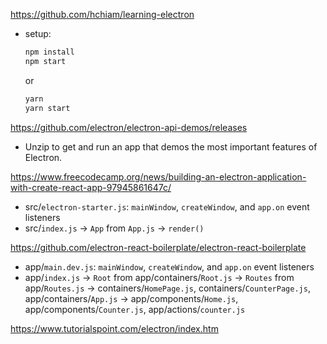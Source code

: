 https://github.com/hchiam/learning-electron

* setup:

  ```bash
  npm install
  npm start
  ```

  or

  ```bash
  yarn
  yarn start
  ```

https://github.com/electron/electron-api-demos/releases

* Unzip to get and run an app that demos the most important features of Electron.

https://www.freecodecamp.org/news/building-an-electron-application-with-create-react-app-97945861647c/

* src/`electron-starter.js`: `mainWindow`, `createWindow`, and `app.on` event listeners
* src/`index.js` -> `App` from `App.js` -> `render()`

https://github.com/electron-react-boilerplate/electron-react-boilerplate

* app/`main.dev.js`: `mainWindow`, `createWindow`, and `app.on` event listeners
* app/`index.js` -> `Root` from app/containers/`Root.js` -> `Routes` from app/`Routes.js` -> containers/`HomePage.js`, containers/`CounterPage.js`, app/containers/`App.js` -> app/components/`Home.js`, app/components/`Counter.js`, app/actions/`counter.js`

https://www.tutorialspoint.com/electron/index.htm

